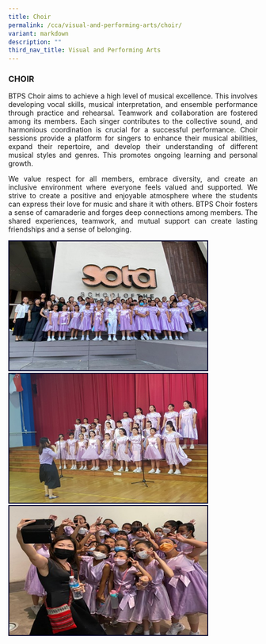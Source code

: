 ```yaml
---
title: Choir
permalink: /cca/visual-and-performing-arts/choir/
variant: markdown
description: ""
third_nav_title: Visual and Performing Arts
---
```

<h3>CHOIR</h3><p align="justify">
BTPS Choir aims to achieve a high level of musical excellence. This involves developing vocal skills, musical interpretation, and ensemble performance through practice and rehearsal. Teamwork and collaboration are fostered among its members. Each singer contributes to the collective sound, and harmonious coordination is crucial for a successful performance.  Choir sessions provide a platform for singers to enhance their musical abilities, expand their repertoire, and develop their understanding of different musical styles and genres.  This promotes ongoing learning and personal growth.</p>
<p align="justify">
We value respect for all members, embrace diversity, and create an inclusive environment where everyone feels valued and supported.  We strive to create a positive and enjoyable atmosphere where the students can express their love for music and share it with others.  BTPS Choir fosters a sense of camaraderie and forges deep connections among members. The shared experiences, teamwork, and mutual support can create lasting friendships and a sense of belonging.</p>
<img style="border:2px solid #0A0B30; width:400px;height:260px;" src="/images/CCA/choir%201.jpg"><br><img style="border:2px solid #0A0B30; width:400px;height:260px;" src="/images/CCA/choir%202.jpg"><br><img style="border:2px solid #0A0B30; width:400px;height:260px;" src="/images/CCA/choir%203.jpg">